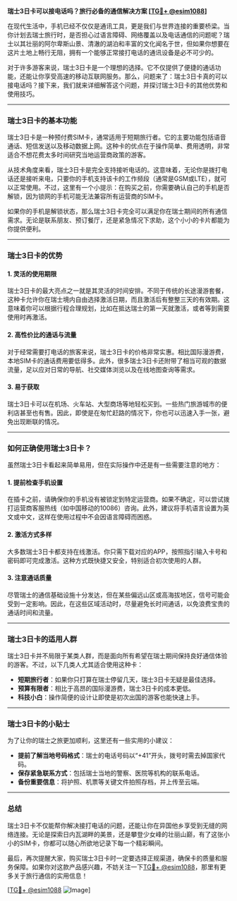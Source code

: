 **瑞士3日卡可以接电话吗？旅行必备的通信解决方案 [[TG💪+ @esim1088](https://t.me/s/esim1088)]**

在现代生活中，手机已经不仅仅是通讯工具，更是我们与世界连接的重要桥梁。当你计划去瑞士旅行时，是否担心过语言障碍、网络覆盖以及电话通信的问题呢？瑞士以其壮丽的阿尔卑斯山景、清澈的湖泊和丰富的文化闻名于世，但如果你想要在这片土地上畅行无阻，拥有一个能够正常接打电话的通讯设备是必不可少的。

对于许多游客来说，瑞士3日卡是一个理想的选择。它不仅提供了便捷的通话功能，还能让你享受高速的移动互联网服务。那么，问题来了：瑞士3日卡真的可以接电话吗？接下来，我们就来详细解答这个问题，并探讨瑞士3日卡的其他优势和使用技巧。

---

### **瑞士3日卡的基本功能**

瑞士3日卡是一种预付费SIM卡，通常适用于短期旅行者。它的主要功能包括语音通话、短信发送以及移动数据上网。这种卡的优点在于操作简单、费用透明，非常适合不想花费太多时间研究当地运营商政策的游客。

从技术角度来看，瑞士3日卡是完全支持接听电话的。这意味着，无论你是拨打电话还是接听来电，只要你的手机支持该卡的工作频段（通常是GSM或LTE），就可以正常使用。不过，这里有一个小提示：在购买之前，你需要确认自己的手机是否解锁，因为锁网的手机可能无法兼容所有运营商的SIM卡。

如果你的手机是解锁状态，那么瑞士3日卡完全可以满足你在瑞士期间的所有通信需求。无论是联系朋友、预订餐厅，还是紧急情况下求助，这个小小的卡片都能为你提供便利。

---

### **瑞士3日卡的优势**

#### **1. 灵活的使用期限**
瑞士3日卡的最大亮点之一就是其灵活的时间安排。不同于传统的长途漫游套餐，这种卡允许你在瑞士境内自由选择激活日期，而且激活后有整整三天的有效期。这意味着你可以根据行程合理规划，比如在抵达瑞士的第一天就激活，或者等到需要使用时再激活。

#### **2. 高性价比的通话与流量**
对于经常需要打电话的旅客来说，瑞士3日卡的价格非常实惠。相比国际漫游费，本地SIM卡的通话费用要低得多。此外，很多瑞士3日卡还附带了相当可观的数据流量，足以应对日常的导航、社交媒体浏览以及在线地图查询等需求。

#### **3. 易于获取**
瑞士3日卡可以在机场、火车站、大型商场等地轻松买到。一些热门旅游城市的便利店甚至也有售。因此，即使是在匆忙赶路的情况下，你也可以迅速入手一张，避免出现断联的情况。

---

### **如何正确使用瑞士3日卡？**

虽然瑞士3日卡看起来简单易用，但在实际操作中还是有一些需要注意的地方：

#### **1. 提前检查手机设置**
在插卡之前，请确保你的手机没有被锁定到特定运营商。如果不确定，可以尝试拨打运营商客服热线（如中国移动的10086）咨询。此外，建议将手机语言设置为英文或中文，这样在使用过程中不会因语言障碍而困惑。

#### **2. 激活方式多样**
大多数瑞士3日卡都支持在线激活。你只需下载对应的APP，按照指引输入卡号和密码即可完成激活。这种方式既快捷又安全，特别适合初次使用的人群。

#### **3. 注意通话质量**
尽管瑞士的通信基础设施十分发达，但在某些偏远山区或高海拔地区，信号可能会受到一定影响。因此，在这些区域活动时，尽量避免长时间通话，以免浪费宝贵的通话时间和流量。

---

### **瑞士3日卡的适用人群**

瑞士3日卡并不局限于某类人群，而是面向所有希望在瑞士期间保持良好通信体验的游客。不过，以下几类人尤其适合使用这种卡：

- **短期旅行者**：如果你只打算在瑞士停留几天，瑞士3日卡无疑是最佳选择。
- **预算有限者**：相比于高昂的国际漫游费，瑞士3日卡的成本更低。
- **科技小白**：操作简便的设计让即使是初次出国的游客也能快速上手。

---

### **瑞士3日卡的小贴士**

为了让你的瑞士之旅更加顺利，这里还有一些实用的小建议：

- **提前了解当地号码格式**：瑞士的电话号码以“+41”开头，拨号时需去掉国家代码。
- **保存紧急联系方式**：包括瑞士当地的警察、医院等机构的联系电话。
- **备份重要信息**：将护照、机票等关键文件拍照存档，并上传至云端。

---

### **总结**

瑞士3日卡不仅能帮你解决接打电话的问题，还能让你在异国他乡享受到无缝的网络连接。无论是探索日内瓦湖畔的美景，还是攀登少女峰的壮丽山巅，有了这张小小的SIM卡，你都可以随心所欲地记录下每一个精彩瞬间。

最后，再次提醒大家，购买瑞士3日卡时一定要选择正规渠道，确保卡的质量和服务保障。如果你对这款产品感兴趣，不妨关注一下[TG💪+ @esim1088](https://t.me/s/esim1088)，那里有更多关于旅行通信的实用信息！

[[TG💪+ @esim1088](https://t.me/s/esim1088) ![Image](https://i.postimg.cc/4NQfJmqS/Snipaste-2025-05-13-00-14-12.png)]